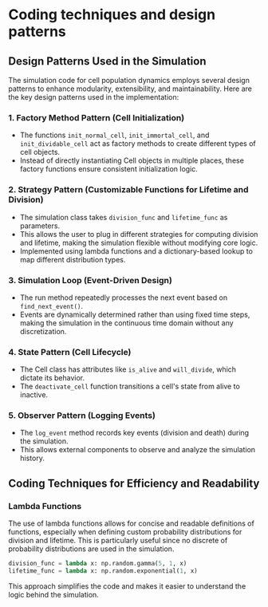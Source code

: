 # Coding techniques and design patterns

## Design Patterns Used in the Simulation

The simulation code for cell population dynamics employs several design patterns to enhance modularity, extensibility, and maintainability. Here are the key design patterns used in the implementation:

### 1. Factory Method Pattern (Cell Initialization)
- The functions `init_normal_cell`, `init_immortal_cell`, and `init_dividable_cell` act as factory methods to create different types of cell objects.
- Instead of directly instantiating Cell objects in multiple places, these factory functions ensure consistent initialization logic.
### 2. Strategy Pattern (Customizable Functions for Lifetime and Division)
- The simulation class takes `division_func` and `lifetime_func` as parameters.
- This allows the user to plug in different strategies for computing division and lifetime, making the simulation flexible without modifying core logic.
- Implemented using lambda functions and a dictionary-based lookup to map different distribution types.
### 3. Simulation Loop (Event-Driven Design)
- The run method repeatedly processes the next event based on `find_next_event()`.
- Events are dynamically determined rather than using fixed time steps, making the simulation in the continuous time domain without any discretization.
### 4. State Pattern (Cell Lifecycle)
- The Cell class has attributes like `is_alive` and `will_divide`, which dictate its behavior.
- The `deactivate_cell` function transitions a cell's state from alive to inactive.
### 5. Observer Pattern (Logging Events)
- The `log_event` method records key events (division and death) during the simulation.
- This allows external components to observe and analyze the simulation history.

## Coding Techniques for Efficiency and Readability

### Lambda Functions
The use of lambda functions allows for concise and readable definitions of functions, especially when defining custom probability distributions for division and lifetime.
This is particularly useful since no discrete of probability distributions are used in the simulation.

```python
division_func = lambda x: np.random.gamma(5, 1, x)
lifetime_func = lambda x: np.random.exponential(1, x)
```

This approach simplifies the code and makes it easier to understand the logic behind the simulation.